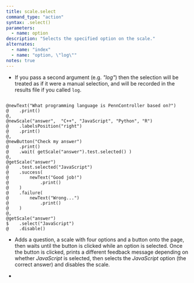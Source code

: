 ```yaml
---
title: scale.select
command_type: "action"
syntax: .select()
parameters:
  - name: option
description: "Selects the specified option on the scale."
alternates:
  - name: "index"
  - name: "option, \"log\""
notes: true
---
```


+ If you pass a second argument (e.g. *"log"*) then the selection will be treated as if it were a manual selection, and will be recorded in the results file if you called `log`.

<!--more-->

<pre><code class="language-diff-javascript diff-highlight try-true">
@newText("What programming language is PennController based on?")
@    .print()
@,
@newScale("answer",  "C++", "JavaScript", "Python", "R")
@    .labelsPosition("right")
@    .print()
@,
@newButton("Check my answer")
@    .print()
@    .wait( getScale("answer").test.selected() )
@,
@getScale("answer")
@    .test.selected("JavaScript")
@    .success(
@        newText("Good job!")
@            .print()
@    )
@    .failure(
@        newText("Wrong...")
@            .print()
@    )
@,
@getScale("answer")
$    .select("JavaScript")
@    .disable()
</code></pre>

+ Adds a question, a scale with four options and a button onto the page, then waits until the button is clicked while an option is selected. Once the button is clicked, prints a different feedback message depending on whether *JavaScript* is selected, then selects the *JavaScript* option (the correct answer) and disables the scale.

+ 		
